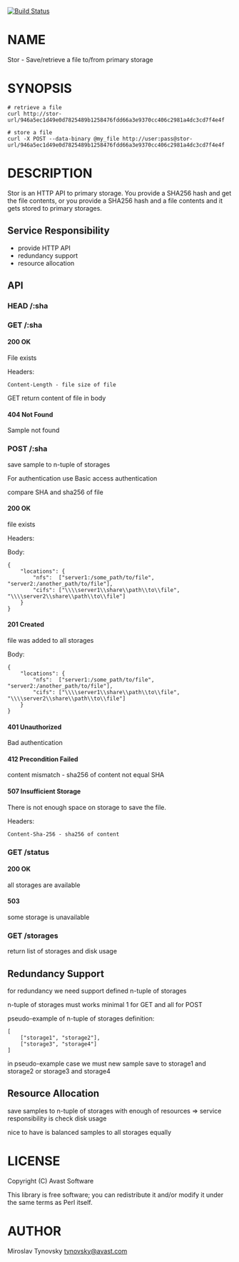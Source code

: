 [![Build Status](https://travis-ci.org/avast/Stor.svg?branch=master)](https://travis-ci.org/avast/Stor)
# NAME

Stor - Save/retrieve a file to/from primary storage

# SYNOPSIS

    # retrieve a file
    curl http://stor-url/946a5ec1d49e0d7825489b1258476fdd66a3e9370cc406c2981a4dc3cd7f4e4f

    # store a file
    curl -X POST --data-binary @my_file http://user:pass@stor-url/946a5ec1d49e0d7825489b1258476fdd66a3e9370cc406c2981a4dc3cd7f4e4f

# DESCRIPTION

Stor is an HTTP API to primary storage. You provide a SHA256 hash and get the file contents, or you provide a SHA256 hash and a file contents and it gets stored to primary storages.

## Service Responsibility

- provide HTTP API
- redundancy support
- resource allocation

## API

### HEAD /:sha

### GET /:sha

#### 200 OK

File exists

Headers:

    Content-Length - file size of file

GET return content of file in body

#### 404 Not Found

Sample not found

### POST /:sha

save sample to n-tuple of storages

For authentication use Basic access authentication

compare SHA and sha256 of file

#### 200 OK

file exists

Headers:

Body:

    {
        "locations": {
            "nfs":  ["server1:/some_path/to/file", "server2:/another_path/to/file"],
            "cifs": ["\\\\server1\\share\\path\\to\\file", "\\\\server2\\share\\path\\to\\file"]
        }
    }

#### 201 Created

file was added to all storages

Body:

    {
        "locations": {
            "nfs":  ["server1:/some_path/to/file", "server2:/another_path/to/file"],
            "cifs": ["\\\\server1\\share\\path\\to\\file", "\\\\server2\\share\\path\\to\\file"]
        }
    }

#### 401 Unauthorized

Bad authentication

#### 412 Precondition Failed

content mismatch - sha256 of content not equal SHA

#### 507 Insufficient Storage

There is not enough space on storage to save the file.

Headers:

    Content-Sha-256 - sha256 of content

### GET /status

#### 200 OK

all storages are available

#### 503

some storage is unavailable

### GET /storages

return list of storages and disk usage

## Redundancy Support

for redundancy we need support defined n-tuple of storages

n-tuple of storages must works minimal 1 for GET and all for POST

pseudo-example of n-tuple of storages definition:

    [
        ["storage1", "storage2"],
        ["storage3", "storage4"]
    ]

in pseudo-example case we must new sample save to storage1 and storage2 or storage3 and storage4

## Resource Allocation

save samples to n-tuple of storages with enough of resources => service responsibility is check disk usage

nice to have is balanced samples to all storages equally

# LICENSE

Copyright (C) Avast Software

This library is free software; you can redistribute it and/or modify
it under the same terms as Perl itself.

# AUTHOR

Miroslav Tynovsky <tynovsky@avast.com>
